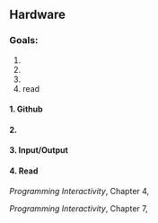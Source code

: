 ## Hardware

### Goals:

1. 
2. 
3. 
4. read


#### 1. Github


#### 2. 

#### 3. Input/Output



#### 4. Read
_Programming Interactivity_, Chapter 4, 

_Programming Interactivity_, Chapter 7, 

